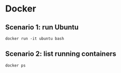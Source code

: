 # Docker

## Scenario 1: run Ubuntu
```
docker run -it ubuntu bash
```

## Scenario 2: list running containers
```
docker ps
```